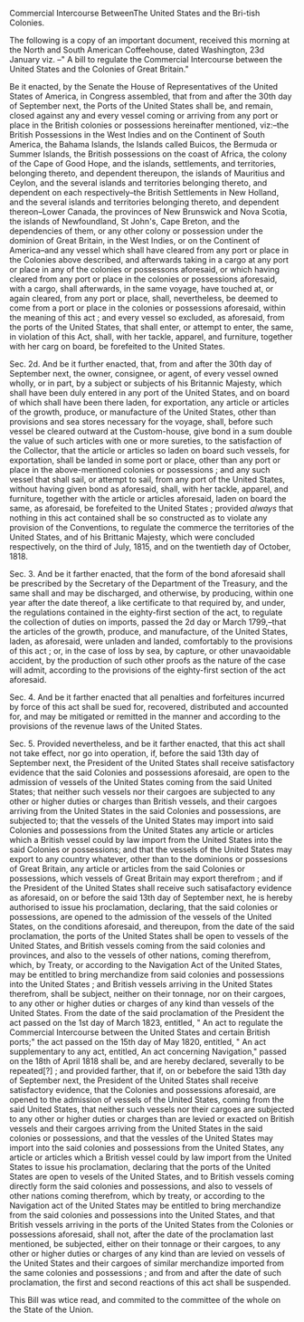 Commercial Intercourse BetweenThe United States and the Bri-tish Colonies.The following is a copy of an important document, received this morning at
                    the North and South American Coffeehouse, dated Washington, 23d
                    January viz. –" A bill to regulate the Commercial Intercourse
                    between the United States and the Colonies of Great Britain."Be it enacted, by the Senate the House of Representatives of the
                    United States of America, in Congress assembled, that from and after the
                    30th day of September next, the Ports of the United States shall
                    be, and remain, closed against any and every vessel coming or arriving
                    from any port or place in the British colonies or possessions hereinafter
                    mentioned, viz:–the British Possessions in the West Indies and on
                    the Continent of South America, the Bahama Islands, the Islands called
                    Buicos, the Bermuda or Summer Islands, the British possessions on the
                    coast of Africa, the colony of the Cape of Good Hope, and the islands,
                    settlements, and territories, belonging thereto, and dependent thereupon,
                    the islands of Mauritius and Ceylon, and the several
                    islands and territories belonging thereto, and dependent on each
                    respectively–the British Settlements in New Holland, and the several
                    islands and territories belonging thereto, and dependent
                    thereon–Lower Canada, the provinces of New Brunswick and Nova
                    Scotia, the islands of Newfoundland, St John's, Cape Breton, and the
                    dependencies of them, or any other colony or possession under
                    the dominion of Great Britain, in the West Indies, or on the Continent of
                    America–and any vessel which shall have cleared from any port or
                    place in the Colonies above described, and afterwards taking in a
                    cargo at any port or place in any of the colonies or possessons aforesaid,
                    or which having cleared from any port or place in the colonies or
                    possessions aforesaid, with a cargo, shall afterwards, in the same voyage,
                    have touched at, or again cleared, from any port or place, shall,
                    nevertheless, be deemed to come from a port or place in the colonies or possessions aforesaid, within
                    the meaning of this act ; and every vessel so excluded, as
                    aforesaid, from the ports of the United States, that shall enter, or
                    attempt to enter, the same, in violation of this Act, shall,
                    with her tackle, apparel, and furniture, together with her carg on board,
                    be forefeited to the United States.Sec. 2d. And be it further enacted, that, from and after the 30th day of
                    September next, the owner, consignee, or agent, of every vessel
                    owned wholly, or in part, by a subject or subjects of his Britannic
                    Majesty, which shall have been duly entered in any port of the United
                    States, and on board of which shall have been there laden, for exportation,
                    any article or articles of the growth, produce, or manufacture of the
                    United States, other than provisions and sea stores necessary for the
                    voyage, shall, before such vessel be cleared outward at the Custom-house,
                    give bond in a sum double the value of such articles with one or more
                    sureties, to the satisfaction of the Collector, that the article or
                    articles so laden on board such vessels, for exportation, shall be
                    landed in some port or place, other than any port or place in the
                    above-mentioned colonies or possessions ; and any such vessel
                    that shall sail, or attempt to sail, from any port of the United
                    States, without having given bond as aforesaid, shall, with her
                    tackle, apparel, and furniture, together with the article
                    or articles aforesaid, laden on board the same, as aforesaid, be forefeited
                    to the United States ; provided *always* that nothing
                    in this act contained shall be so constructed as to violate any provision
                    of the Conventions, to regulate the commerce the territories
                    of the United States, and of his Brittanic Majesty, which were
                    concluded respectively, on the third of July, 1815, and on the twentieth
                    day of October, 1818.Sec. 3. And be it farther enacted, that the form of the bond aforesaid shall
                    be prescribed by the Secretary of the Department of the Treasury, and the
                    same shall and may be discharged, and otherwise, by producing, within one year after the date thereof, a like certificate to that required by, and under, the regulations contained in the
                    eighty-first section of the act, to regulate the collection of duties on imports, passed the 2d day or March
                    1799,–that the articles of the growth, produce, and manufacture, of
                    the United States, laden, as aforesaid, were unladen and landed,
                    comfortably to the provisions of this act ; or, in the case of loss by sea,
                    by capture, or other unavaoidable accident, by the production of such other proofs as the nature of the case will admit, according
                    to the provisions of the eighty-first section of the act aforesaid.Sec. 4. And be it farther enacted that all penalties and forfeitures
                    incurred by force of this act shall be sued for, recovered, distributed and
                    accounted for, and may be mitigated or remitted in the manner and according to the provisions of the revenue laws of the United
                    States.Sec. 5. Provided nevertheless, and be it farther enacted, that
                    this act shall not take effect, nor go into operation, if,
                    before the said 13th day of September next, the President of the United
                    States shall receive satisfactory evidence that the said Colonies and
                    possessions aforesaid, are open to the admission of vessels of
                    the United States coming from the said United States; that neither
                    such vessels nor their cargoes are subjected to any other or higher
                    duties or charges than British vessels, and their cargoes arriving from the
                    United States in the said Colonies and possessions, are subjected to; that
                    the vessels of the United States may import into said Colonies and
                    possessions from the United States any article or articles which a British
                    vessel could by law import from the United States into the said Colonies or
                    possessions; and that the vessels of the United States may export to
                    any country whatever, other than to the dominions or possesions of Great
                    Britain, any article or articles from the said Colonies or possessions,
                    which vessels of Great Britain may export therefrom ; and if the
                    President of the United States shall receive such satisafactory evidence as
                    aforesaid, on or before the said 13th day of September next, he is hereby
                    authorised to issue his proclamation, declaring, that the said colonies
                    or possessions, are opened to the admission of the vessels
                    of the United States, on the conditions aforesaid, and thereupon, from the
                    date of the said proclamation, the ports of the United States shall be open
                    to vessels of the United States, and British vessels coming
                    from the said colonies and provinces, and also to the vessels of other
                    nations, coming therefrom, which, by Treaty, or according to the Navigation
                    Act of the United States, may be entitled to bring merchandize from
                    said colonies and possessions into the United States ; and British vessels
                    arriving in the United States therefrom, shall be subject, neither on their
                        tonnage, nor on their cargoes, to any other or higher duties or charges of any kind than vessels of the United
                    States. From the date of the said proclamation of the President the
                    act passed on the 1st day of March 1823, entitled, " An act to regulate the
                    Commercial Intercourse between the United States and certain
                    British ports;" the act passed on the 15th day of May 1820, entitled,
                    " An act supplementary to any act, entitled, An act concerning Navigation,"
                    passed on the 18th of April 1818 shall be, and are hereby declared,
                    severally to be repeated[?] ; and provided farther, that if, on or bebefore the said 13th day of September next, the President
                    of the United States shall receive satisfactory evidence, that the
                    Colonies and possessions aforesaid, are opened to the admission of vessels
                    of the United States, coming from the said United States, that
                    neither such vessels nor their cargoes are subjected to any
                    other or higher duties or charges than are levied or exacted on
                    British vessels and their cargoes arriving from the United States in
                    the said colonies or possessions, and that the vessles of the United States
                    may import into the said colonies and possessions from the United
                    States, any article or articles which a British vessel could by law
                    import from the United States to issue his proclamation, declaring that the
                    ports of the United States are open to vesels of the United States, and to
                    British vessels coming directly form the said colonies and
                    possessions, and also to vessels of other nations coming therefrom, which
                    by treaty, or according to the Navigation act of the United States may be
                    entitled to bring merchandize from the said colonies and possessions into the United States, and that British vessels arriving in the ports of the United States from the Colonies or possessions aforesaid, shall not, after the date of
                    the proclamation last mentioned, be subjected, either on their tonnage or
                    their cargoes, to any other or higher duties or charges of any kind than
                    are levied on vessels of the United States and their cargoes of similar
                        merchandize imported from the same colonies and possessions ; and from and after the date of such proclamation, the first and second reactions of this act shall be
                    suspended.This Bill was wtice read, and commited to the committee of the
                    whole on the State of the Union.